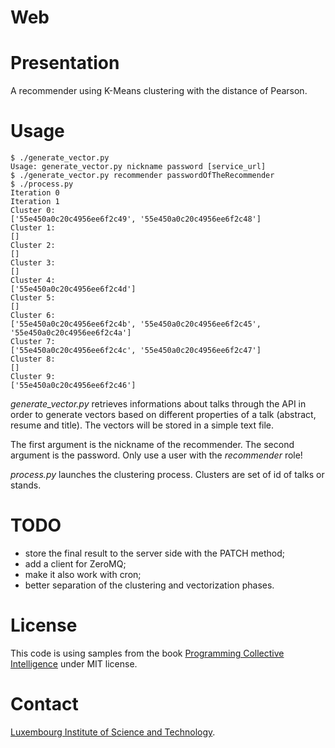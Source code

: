 Web
===

# Presentation

A recommender using K-Means clustering with the distance of Pearson.

# Usage

    $ ./generate_vector.py
    Usage: generate_vector.py nickname password [service_url]
    $ ./generate_vector.py recommender passwordOfTheRecommender
    $ ./process.py
    Iteration 0
    Iteration 1
    Cluster 0:
    ['55e450a0c20c4956ee6f2c49', '55e450a0c20c4956ee6f2c48']
    Cluster 1:
    []
    Cluster 2:
    []
    Cluster 3:
    []
    Cluster 4:
    ['55e450a0c20c4956ee6f2c4d']
    Cluster 5:
    []
    Cluster 6:
    ['55e450a0c20c4956ee6f2c4b', '55e450a0c20c4956ee6f2c45', '55e450a0c20c4956ee6f2c4a']
    Cluster 7:
    ['55e450a0c20c4956ee6f2c4c', '55e450a0c20c4956ee6f2c47']
    Cluster 8:
    []
    Cluster 9:
    ['55e450a0c20c4956ee6f2c46']

*generate_vector.py* retrieves informations about talks through the API in order
to generate vectors based on different properties of a talk (abstract, resume
and title). The vectors will be stored in a simple text file.

The first argument is the nickname of the recommender. The second argument is
the password. Only use a user with the *recommender* role!

*process.py* launches the clustering process. Clusters are set of id of talks
or stands.


# TODO

* store the final result to the server side with the PATCH method;
* add a client for ZeroMQ;
* make it also work with cron;
* better separation of the clustering and vectorization phases.


# License

This code is using samples from the book
[Programming Collective Intelligence](https://www.librarything.com/work/3151375)
under MIT license.

# Contact

[Luxembourg Institute of Science and Technology](http://www.list.lu).
